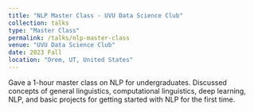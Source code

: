 ```yaml
---
title: "NLP Master Class - UVU Data Science Club"
collection: talks
type: "Master Class"
permalink: /talks/nlp-master-class
venue: "UVU Data Science Club"
date: 2023 Fall
location: "Orem, UT, United States"
---
```


Gave a 1-hour master class on NLP for undergraduates. Discussed concepts of general linguistics, computational linguistics, deep learning, NLP, and basic projects for getting started with NLP for the first time.

